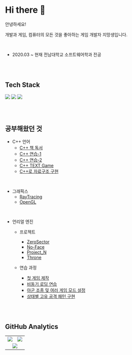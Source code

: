 <h1>Hi there 👋</h1>


안녕하세요! <br>

개발과 게임, 컴퓨터의 모든 것을 좋아하는 게임 개발자 지망생입니다. <br>

<br>

- 2020.03 ~ 현재 전남대학교 소프트웨어학과 전공    

<br><br>

## Tech Stack

<p>
  <img src="https://img.shields.io/badge/C-A8B9CC?style=flat-square&logo=C&logoColor=white"/>
  <img src="https://img.shields.io/badge/C++-00599C?style=flat-square&logo=C%2B%2B&logoColor=white"/>
  <img src="https://img.shields.io/badge/UnrealEngine-313131?style=flat-square&logo=unrealengine&logoColor=white"/>
</p>

<br><br>

## 공부해왔던 것

- C++ 언어
  - [C++ 책 독서](https://github.com/kimkyungjae1112/Cpp17)
  - [C++ 연습-1](https://github.com/kimkyungjae1112/MyC-Code)
  - [C++ 연습-2](https://github.com/kimkyungjae1112/Cpp_Class)
  - [C++ TEXT Game](https://github.com/kimkyungjae1112/TEXTRPG)
  - [C++로 자료구조 구현](https://github.com/kimkyungjae1112/DataStruct)

<br>

- 그래픽스
  - [RayTracing](https://github.com/kimkyungjae1112/Graphics)
  - [OpenGL](https://github.com/kimkyungjae1112/Graphics_with_OpenGL)

<br>

- 언리얼 엔진
  - 프로젝트
    - [ZeroSector](https://github.com/SingABrro/ZeroSectorProject)
    - [No-Face](https://github.com/kimkyungjae1112/No-Face)
    - [Project_N](https://github.com/kimkyungjae1112/Project_N)
    - [Throne](https://github.com/kimkyungjae1112/Throne)

  - 연습 과정
    - [첫 게임 제작](https://github.com/kimkyungjae1112/RoomRPG)
    - [비동기 로딩 연습](https://github.com/kimkyungjae1112/URProgrammingPractice/tree/main/Source/ProgrammingPractice/CodeStructurePractice)
    - [아군 조종 및 여러 게임 모드 설정](https://github.com/kimkyungjae1112/RoseWar)
    - [상태별 고유 공격 패턴 구현](https://github.com/kimkyungjae1112/Ninza)

<br><br>

## GitHub Analytics

<table align="center">
  <tr>
    <td align="center">
      <img src="https://github-readme-stats.vercel.app/api?username=kimkyungjae1112&show_icons=true&theme=github_dark&hide_title=true&count_private=true&hide=contribs" />
    </td>
    <td align="center">
      <img src="https://github-readme-stats.vercel.app/api/top-langs/?username=kimkyungjae1112&layout=compact&theme=github_dark" />
    </td>
  </tr>
  <tr>
    <td colspan="2" align="center">
      <img src="https://github-readme-streak-stats.herokuapp.com/?user=kimkyungjae1112&theme=github-dark" />
    </td>
  </tr>
</table>

<br><br>


